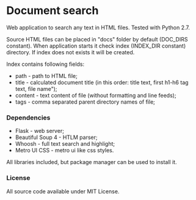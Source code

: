 # Document search

Web application to search any text in HTML files. Tested with Python
2.7.

Source HTML files can be placed in "docs" folder by default (DOC_DIRS
constant). When application starts it check index (INDEX_DIR constant)
directory. If index does not exists it will be created.

Index contains following fields:

 * path - path to HTML file;
 * title - calculated document title (in this order: title text, first
   h1-h6 tag text, file name");
 * content - text content of file (without formatting and line feeds);
 * tags - comma separated parent directory names of file;

### Dependencies

* Flask - web server;
* Beautiful Soup 4 - HTLM parser;
* Whoosh - full text search and highlight;
* Metro UI CSS - metro ui like css styles.

All libraries included, but package manager can be used to install it.

### License

All source code available under MIT License.
